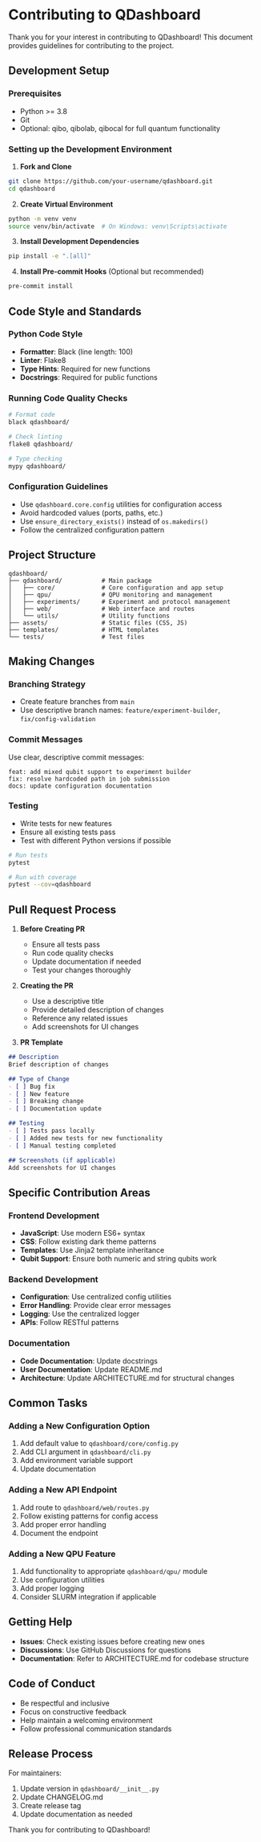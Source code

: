 # Contributing to QDashboard

Thank you for your interest in contributing to QDashboard! This document provides guidelines for contributing to the project.

## Development Setup

### Prerequisites
- Python >= 3.8
- Git
- Optional: qibo, qibolab, qibocal for full quantum functionality

### Setting up the Development Environment

1. **Fork and Clone**
```bash
git clone https://github.com/your-username/qdashboard.git
cd qdashboard
```

2. **Create Virtual Environment**
```bash
python -m venv venv
source venv/bin/activate  # On Windows: venv\Scripts\activate
```

3. **Install Development Dependencies**
```bash
pip install -e ".[all]"
```

4. **Install Pre-commit Hooks** (Optional but recommended)
```bash
pre-commit install
```

## Code Style and Standards

### Python Code Style
- **Formatter**: Black (line length: 100)
- **Linter**: Flake8
- **Type Hints**: Required for new functions
- **Docstrings**: Required for public functions

### Running Code Quality Checks
```bash
# Format code
black qdashboard/

# Check linting
flake8 qdashboard/

# Type checking
mypy qdashboard/
```

### Configuration Guidelines
- Use `qdashboard.core.config` utilities for configuration access
- Avoid hardcoded values (ports, paths, etc.)
- Use `ensure_directory_exists()` instead of `os.makedirs()`
- Follow the centralized configuration pattern

## Project Structure

```
qdashboard/
├── qdashboard/           # Main package
│   ├── core/             # Core configuration and app setup
│   ├── qpu/              # QPU monitoring and management
│   ├── experiments/      # Experiment and protocol management
│   ├── web/              # Web interface and routes
│   └── utils/            # Utility functions
├── assets/               # Static files (CSS, JS)
├── templates/            # HTML templates
└── tests/                # Test files
```

## Making Changes

### Branching Strategy
- Create feature branches from `main`
- Use descriptive branch names: `feature/experiment-builder`, `fix/config-validation`

### Commit Messages
Use clear, descriptive commit messages:
```
feat: add mixed qubit support to experiment builder
fix: resolve hardcoded path in job submission
docs: update configuration documentation
```

### Testing
- Write tests for new features
- Ensure all existing tests pass
- Test with different Python versions if possible

```bash
# Run tests
pytest

# Run with coverage
pytest --cov=qdashboard
```

## Pull Request Process

1. **Before Creating PR**
   - Ensure all tests pass
   - Run code quality checks
   - Update documentation if needed
   - Test your changes thoroughly

2. **Creating the PR**
   - Use a descriptive title
   - Provide detailed description of changes
   - Reference any related issues
   - Add screenshots for UI changes

3. **PR Template**
```markdown
## Description
Brief description of changes

## Type of Change
- [ ] Bug fix
- [ ] New feature
- [ ] Breaking change
- [ ] Documentation update

## Testing
- [ ] Tests pass locally
- [ ] Added new tests for new functionality
- [ ] Manual testing completed

## Screenshots (if applicable)
Add screenshots for UI changes
```

## Specific Contribution Areas

### Frontend Development
- **JavaScript**: Use modern ES6+ syntax
- **CSS**: Follow existing dark theme patterns
- **Templates**: Use Jinja2 template inheritance
- **Qubit Support**: Ensure both numeric and string qubits work

### Backend Development
- **Configuration**: Use centralized config utilities
- **Error Handling**: Provide clear error messages
- **Logging**: Use the centralized logger
- **APIs**: Follow RESTful patterns

### Documentation
- **Code Documentation**: Update docstrings
- **User Documentation**: Update README.md
- **Architecture**: Update ARCHITECTURE.md for structural changes

## Common Tasks

### Adding a New Configuration Option
1. Add default value to `qdashboard/core/config.py`
2. Add CLI argument in `qdashboard/cli.py`
3. Add environment variable support
4. Update documentation

### Adding a New API Endpoint
1. Add route to `qdashboard/web/routes.py`
2. Follow existing patterns for config access
3. Add proper error handling
4. Document the endpoint

### Adding a New QPU Feature
1. Add functionality to appropriate `qdashboard/qpu/` module
2. Use configuration utilities
3. Add proper logging
4. Consider SLURM integration if applicable

## Getting Help

- **Issues**: Check existing issues before creating new ones
- **Discussions**: Use GitHub Discussions for questions
- **Documentation**: Refer to ARCHITECTURE.md for codebase structure

## Code of Conduct

- Be respectful and inclusive
- Focus on constructive feedback
- Help maintain a welcoming environment
- Follow professional communication standards

## Release Process

For maintainers:

1. Update version in `qdashboard/__init__.py`
2. Update CHANGELOG.md
3. Create release tag
4. Update documentation as needed

Thank you for contributing to QDashboard! 
